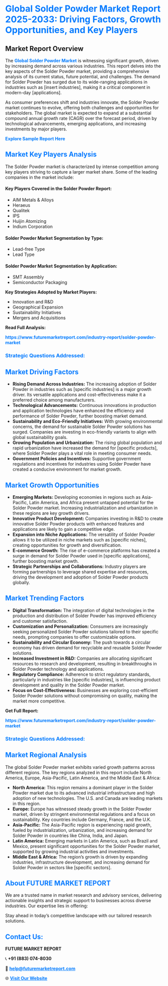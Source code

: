 <h1 style="color: #007BFF;">Global Solder Powder Market Report 2025-2033: Driving Factors, Growth Opportunities, and Key Players</h1>

<section id="overview">
<h2>Market Report Overview</h2>
<p>The <a href="https://www.futuremarketreport.com/industry-report/solder-powder-market" style="color: #007BFF; text-decoration: none;"><strong>Global Solder Powder Market</strong></a> is witnessing significant growth, driven by increasing demand across various industries. This report delves into the key aspects of the Solder Powder market, providing a comprehensive analysis of its current status, future potential, and challenges. The demand for Solder Powder has surged due to its wide-ranging applications in industries such as [insert industries], making it a critical component in modern-day [applications].</p>
<p>As consumer preferences shift and industries innovate, the Solder Powder market continues to evolve, offering both challenges and opportunities for stakeholders. The global market is expected to expand at a substantial compound annual growth rate (CAGR) over the forecast period, driven by technological advancements, emerging applications, and increasing investments by major players.</p>
</section>

<section id="overview">
<p><a href="https://www.futuremarketreport.com/request-sample/reportId=53426" style="color: #007BFF; text-decoration: none;"><strong>Explore Sample Report Here</strong></a></p>
</section>

<section id="key-players">
<h2 style="color: #007BFF;">Market Key Players Analysis</h2>
<p>The Solder Powder market is characterized by intense competition among key players striving to capture a larger market share. Some of the leading companies in the market include:</p>
<h4>Key Players Covered in the Solder Powder Report:</h4>
<ul><li>AIM Metals &amp; Alloys</li><li>Heraeus</li><li>Qualitek</li><li>IPS</li><li>Huijin Atomizing</li><li>Indium Corporation</li></ul>
<h4>Solder Powder Market Segmentation by Type:</h4>
<ul><li>Lead-free Type</li><li>Lead Type</li></ul>

<h4>Solder Powder Market Segmentation by Application:</h4>
<ul><li>SMT Assembly</li><li>Semiconductor Packaging</li></ul>
<p><strong>Key Strategies Adopted by Market Players:</strong></p>
<ul>
<li>Innovation and R&D</li>
<li>Geographical Expansion</li>
<li>Sustainability Initiatives</li>
<li>Mergers and Acquisitions</li>
</ul>
</section>

<section>
<p><strong>Read Full Analysis: </strong></p><a href="https://www.futuremarketreport.com/industry-report/solder-powder-market" style="color: #007BFF; text-decoration: none;"><strong>https://www.futuremarketreport.com/industry-report/solder-powder-market</strong></a>
<h3 style="color: #007BFF;">Strategic Questions Addressed:</h3>
</section>

<section id="driving-factors">
<h2 style="color: #007BFF;">Market Driving Factors</h2>
<ul>
<li><strong>Rising Demand Across Industries:</strong> The increasing adoption of Solder Powder in industries such as [specific industries] is a major growth driver. Its versatile applications and cost-effectiveness make it a preferred choice among manufacturers.</li>
<li><strong>Technological Advancements:</strong> Continuous innovations in production and application technologies have enhanced the efficiency and performance of Solder Powder, further boosting market demand.</li>
<li><strong>Sustainability and Eco-Friendly Initiatives:</strong> With growing environmental concerns, the demand for sustainable Solder Powder solutions has surged. Companies are investing in eco-friendly variants to align with global sustainability goals.</li>
<li><strong>Growing Population and Urbanization:</strong> The rising global population and rapid urbanization have increased the demand for [specific products], where Solder Powder plays a vital role in meeting consumer needs.</li>
<li><strong>Government Policies and Incentives:</strong> Supportive government regulations and incentives for industries using Solder Powder have created a conducive environment for market growth.</li>
</ul>
</section>

<section id="growth-opportunities">
<h2 style="color: #007BFF;">Market Growth Opportunities</h2>
<ul>
<li><strong>Emerging Markets:</strong> Developing economies in regions such as Asia-Pacific, Latin America, and Africa present untapped potential for the Solder Powder market. Increasing industrialization and urbanization in these regions are key growth drivers.</li>
<li><strong>Innovative Product Development:</strong> Companies investing in R&D to create innovative Solder Powder products with enhanced features and applications are likely to gain a competitive edge.</li>
<li><strong>Expansion into Niche Applications:</strong> The versatility of Solder Powder allows it to be utilized in niche markets such as [specific niches], creating opportunities for growth and diversification.</li>
<li><strong>E-commerce Growth:</strong> The rise of e-commerce platforms has created a surge in demand for Solder Powder used in [specific applications], further boosting market growth.</li>
<li><strong>Strategic Partnerships and Collaborations:</strong> Industry players are forming partnerships to leverage shared expertise and resources, driving the development and adoption of Solder Powder products globally.</li>
</ul>
</section>

<section id="trending-factors">
<h2 style="color: #007BFF;">Market Trending Factors</h2>
<ul>
<li><strong>Digital Transformation:</strong> The integration of digital technologies in the production and distribution of Solder Powder has improved efficiency and customer satisfaction.</li>
<li><strong>Customization and Personalization:</strong> Consumers are increasingly seeking personalized Solder Powder solutions tailored to their specific needs, prompting companies to offer customizable options.</li>
<li><strong>Sustainability and Circular Economy:</strong> The push towards a circular economy has driven demand for recyclable and reusable Solder Powder solutions.</li>
<li><strong>Increased Investment in R&D:</strong> Companies are allocating significant resources to research and development, resulting in breakthroughs in Solder Powder technology and applications.</li>
<li><strong>Regulatory Compliance:</strong> Adherence to strict regulatory standards, particularly in industries like [specific industries], is influencing product development and quality in the Solder Powder market.</li>
<li><strong>Focus on Cost-Effectiveness:</strong> Businesses are exploring cost-efficient Solder Powder solutions without compromising on quality, making the market more competitive.</li>
</ul>
</section>

<section>
<p><strong>Get Full Report: </strong></p><a href="https://www.futuremarketreport.com/industry-report/solder-powder-market" style="color: #007BFF; text-decoration: none;"><strong>https://www.futuremarketreport.com/industry-report/solder-powder-market</strong></a>
<h3 style="color: #007BFF;">Strategic Questions Addressed:</h3>
</section>


<section id="regional-analysis">
<h2 style="color: #007BFF;">Market Regional Analysis</h2>
<p>The global Solder Powder market exhibits varied growth patterns across different regions. The key regions analyzed in this report include North America, Europe, Asia-Pacific, Latin America, and the Middle East & Africa:</p>
<ul>
<li><strong>North America:</strong> This region remains a dominant player in the Solder Powder market due to its advanced industrial infrastructure and high adoption of new technologies. The U.S. and Canada are leading markets in this region.</li>
<li><strong>Europe:</strong> Europe has witnessed steady growth in the Solder Powder market, driven by stringent environmental regulations and a focus on sustainability. Key countries include Germany, France, and the U.K.</li>
<li><strong>Asia-Pacific:</strong> The Asia-Pacific region is experiencing rapid growth, fueled by industrialization, urbanization, and increasing demand for Solder Powder in countries like China, India, and Japan.</li>
<li><strong>Latin America:</strong> Emerging markets in Latin America, such as Brazil and Mexico, present significant opportunities for the Solder Powder market, supported by growing industrial activities and investments.</li>
<li><strong>Middle East & Africa:</strong> The region’s growth is driven by expanding industries, infrastructure development, and increasing demand for Solder Powder in sectors like [specific sectors].</li>
</ul>
</section>

<footer>
<h2 style="color: #007BFF;">About FUTURE MARKET REPORT</h2>
<p>We are a trusted name in market research and advisory services, delivering actionable insights and strategic support to businesses across diverse industries. Our expertise lies in offering:</p>

<p>Stay ahead in today’s competitive landscape with our tailored research solutions.</p>

<h2 style="color: #007BFF;">Contact Us:</h2>
<p><strong>FUTURE MARKET REPORT</strong></p>
<p>📞 <strong>+91 (883) 074-8030</strong></p>
<p>📧 <strong><a href="mailto:help@futuremarketreport.com" style="color: #007BFF;">help@futuremarketreport.com</a></strong></p>
<p>🌐 <strong><a href="https://www.futuremarketreport.com/" style="color: #007BFF;">Visit Our Website</a></strong></p>
</footer>